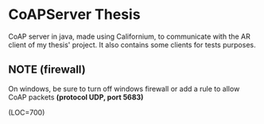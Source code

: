 # CoAPServer Thesis
CoAP server in java, made using Californium, to communicate with the AR client of my thesis' project. It also contains some clients for tests purposes.

## NOTE (firewall)
On windows, be sure to turn off windows firewall or add a rule to allow CoAP packets **(protocol UDP, port 5683)**

(LOC=700)

